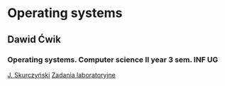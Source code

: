 # Operating systems
## Dawid Ćwik
### Operating systems. Computer science II year 3 sem. INF UG

[J. Skurczyński](http://www.matjs.strony.ug.edu.pl/)
[Zadania laboratoryjne](https://inf.ug.edu.pl/~mmiotk/SO2016-2017.html)
